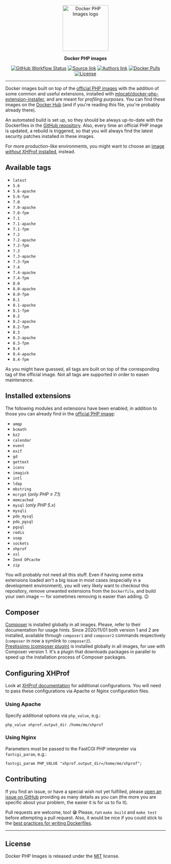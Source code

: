 <p align="center">
    <a href="https://www.chialab.io/p/docker-php">
        <img alt="Docker PHP Images logo" width="144" height="144" src="https://raw.githack.com/chialab/docker-php/master/logo.svg" />
    </a>
</p>

<p align="center">
  <strong>Docker PHP images</strong>
</p>

<p align="center">
    <a href="https://github.com/chialab/docker-php/actions"><img alt="GitHub Workflow Status" src="https://img.shields.io/github/workflow/status/chialab/docker-php/Build,%20test%20and%20publish%20images?style=flat-square"></a>
    <a href="https://github.com/chialab/docker-php"><img alt="Source link" src="https://img.shields.io/badge/Source-GitHub-lightgrey.svg?style=flat-square"></a>
    <a href="https://www.chialab.it"><img alt="Authors link" src="https://img.shields.io/badge/Authors-Chialab-lightgrey.svg?style=flat-square"></a>
    <a href="https://hub.docker.com/r/chialab/php-xhprof/"><img alt="Docker Pulls" src="https://img.shields.io/docker/pulls/chialab/php-xhprof.svg?style=flat-square"></a>
    <a href="https://github.com/chialab/docker-php/blob/master/LICENSE"><img alt="License" src="https://img.shields.io/github/license/chialab/docker-php.svg?style=flat-square"></a>
</p>

---

Docker images built on top of the [official PHP images](https://hub.docker.com/r/_/php/) with the addition of some common and useful extensions, installed with [mlocati/docker-php-extension-installer](https://github.com/mlocati/docker-php-extension-installer), and are meant for *profiling purposes*. You can find these images on the [Docker Hub](https://hub.docker.com/r/chialab/php-xhprof/) (and if you're reading this file, you're probably already there).

An automated build is set up, so they should be always up-to-date with the Dockerfiles in the [GitHub repository](https://github.com/chialab/docker-php). Also, every time an official PHP image is updated, a rebuild is triggered, so that you will always find the latest security patches installed in these images.

For more production-like environments, you might want to choose an [image *without* XHProf installed](https://hub.docker.com/r/chialab/php/), instead.

## Available tags
- `latest`
- `5.6`
- `5.6-apache`
- `5.6-fpm`
- `7.0`
- `7.0-apache`
- `7.0-fpm`
- `7.1`
- `7.1-apache`
- `7.1-fpm`
- `7.2`
- `7.2-apache`
- `7.2-fpm`
- `7.3`
- `7.3-apache`
- `7.3-fpm`
- `7.4`
- `7.4-apache`
- `7.4-fpm`
- `8.0`
- `8.0-apache`
- `8.0-fpm`
- `8.1`
- `8.1-apache`
- `8.1-fpm`
- `8.2`
- `8.2-apache`
- `8.2-fpm`
- `8.3`
- `8.3-apache`
- `8.3-fpm`
- `8.4`
- `8.4-apache`
- `8.4-fpm`

As you might have guessed, all tags are built on top of the corresponding tag of the official image. Not all tags are supported in order to easen maintenance.

## Installed extensions
The following modules and extensions have been enabled,
in addition to those you can already find in the [official PHP image](https://hub.docker.com/r/_/php/):

- `amqp`
- `bcmath`
- `bz2`
- `calendar`
- `event`
- `exif`
- `gd`
- `gettext`
- `iconv`
- `imagick`
- `intl`
- `ldap`
- `mbstring`
- `mcrypt` (_only PHP ≤ 7.1_)
- `memcached`
- `mysql` (_only PHP 5.x_)
- `mysqli`
- `pdo_mysql`
- `pdo_pgsql`
- `pgsql`
- `redis`
- `soap`
- `sockets`
- `xhprof`
- `xsl`
- `Zend OPcache`
- `zip`

You will probably not need all this stuff. Even if having some extra extensions loaded ain't a big issue in most cases (especially in a development environment), you will very likely want to checkout this repository, remove unwanted extensions from the `Dockerfile`, and build your own image — for sometimes removing is easier than adding. 😉

## Composer
[Composer](https://getcomposer.org) is installed globally in all images. Please, refer to their documentation for usage hints.
Since 2020/11/01 both version 1 and 2 are installed, available through `composer1` and `composer2` commands respectively (`composer` in now a symlink to `composer2`).  
[Prestissimo (composer plugin)](https://github.com/hirak/prestissimo) is installed globally in all images, for use with Composer version 1. It's a plugin that downloads packages in parallel to speed up the installation process of Composer packages.

## Configuring XHProf
Look at [XHProf documentation](https://www.php.net/manual/en/xhprof.configuration.php) for additional configurations.
You will need to pass these configurations via Apache or Nginx configuration files.

### Using Apache
Specify additional options via `php_value`, e.g.:

```
php_value xhprof.output_dir /home/me/xhprof
```

### Using Nginx
Parameters must be passed to the FastCGI PHP interpreter via `fastcgi_param`, e.g.:

```
fastcgi_param PHP_VALUE "xhprof.output_dir=/home/me/xhprof";
```

## Contributing
If you find an issue, or have a special wish not yet fulfilled, please [open an issue on GitHub](https://github.com/chialab/docker-php/issues) providing as many details as you can (the more you are specific about your problem, the easier it is for us to fix it).

Pull requests are welcome, too! 😁 Please, run `make build` and `make test` before attempting a pull request. Also, it would be nice if you could stick to the [best practices for writing Dockerfiles](https://docs.docker.com/articles/dockerfile_best-practices/).

---

## License

Docker PHP Images is released under the [MIT](https://github.com/chialab/docker-php/blob/master/LICENSE) license.
